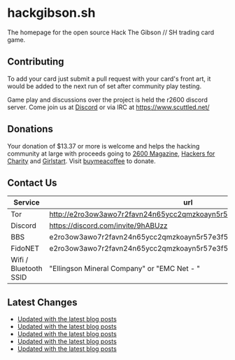 # hackgibson.sh
The homepage for the open source Hack The Gibson // SH trading card game.


## Contributing

To add your card just submit a pull request with your card's front art, it would be added to the next run of set after community play testing.

Game play and discussions over the project is held the r2600 discord server. Come join us at [Discord](https://discord.com/invite/9hABUzz) or via IRC at https://www.scuttled.net/


## Donations

Your donation of $13.37 or more is welcome and helps the hacking community at large with proceeds going to [2600 Magazine](https://2600.com/), [Hackers for Charity](https://hackersforcharity.org) and [Girlstart](https://girlstart.org).  Visit [buymeacoffee](https://www.buymeacoffee.com/hackgibson.sh) to donate.


## Contact Us

Service | url
-|-
Tor | http://e2ro3ow3awo7r2favn24n65ycc2qmzkoayn5r57e3f56nvjwdcgg32ad.onion
Discord | https://discord.com/invite/9hABUzz
BBS | e2ro3ow3awo7r2favn24n65ycc2qmzkoayn5r57e3f56nvjwdcgg32ad.onion:23
FidoNET | e2ro3ow3awo7r2favn24n65ycc2qmzkoayn5r57e3f56nvjwdcgg32ad.onion:24554
Wifi / Bluetooth SSID | "Ellingson Mineral Company" or "EMC Net - <fidonet address>"

## Latest Changes
<!-- BLOG-POST-LIST:START -->
- [Updated with the latest blog posts](https://github.com/DFW2600/hackgibson.sh/commit/c437a7b3689974d7fddba30fdb91cf573b4788b3)
- [Updated with the latest blog posts](https://github.com/DFW2600/hackgibson.sh/commit/22f8deef3154b0d9be60a80b1e1bad5cb8ca4f7a)
- [Updated with the latest blog posts](https://github.com/DFW2600/hackgibson.sh/commit/f9eee1b193974befdda0af849a65428e68809407)
- [Updated with the latest blog posts](https://github.com/DFW2600/hackgibson.sh/commit/d80fffaeaa760cf4cbef54823ce6642eadb48b31)
- [Updated with the latest blog posts](https://github.com/DFW2600/hackgibson.sh/commit/03c4c3647e39b5cedd9a4498903a61c887b9ff3c)
<!-- BLOG-POST-LIST:END -->
